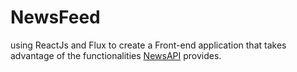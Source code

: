 # NewsFeed
using ReactJs and Flux to create a Front-end application that takes advantage of the functionalities [NewsAPI](https://newsapi.org/#documentation) provides. 
